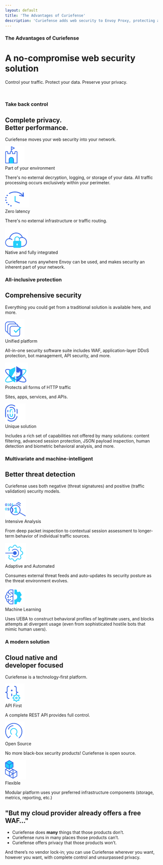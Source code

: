 ```yaml
---
layout: default
title: 'The Advantages of Curiefense'
description: 'Curiefense adds web security to Envoy Proxy, protecting apps, sites, services, and APIs. Here are its advantages compared to other web security solutions.'
---
```


<div class="hero-nohome advantages">
  <div class="container w-container">
    <div class="hero-row nohome">
      <div class="row flex-vertical w-row">
        <div class="w-col w-col-6 w-col-stack">
          <div class="item-vertical level-one first">
            <div class="item-vertical first">
              <h3 class="heading-2 contrast">The Advantages of Curiefense</h3>
              <h1 class="hero-title nohome contrast">A no-compromise web security solution</h1>
            </div>
            <div class="item-vertical">
              <p class="paragraph hero-paragraph contrast">Control your traffic. Protect your data. Preserve your privacy.<br></p>
            </div>
          </div>
        </div>
        <div class="no-paddings w-col w-col-6 w-col-stack">
          <div class="hero-image-nohome"><img src="/images/isometric_white_bg-06-06.png" srcset="images/isometric_white_bg-06-06-p-500.png 500w, images/isometric_white_bg-06-06-p-800.png 800w, images/isometric_white_bg-06-06-p-1080.png 1080w, images/isometric_white_bg-06-06-p-1600.png 1600w, images/isometric_white_bg-06-06-p-3200.png 3200w, images/isometric_white_bg-06-06.png 6580w" height="" sizes="(max-width: 479px) 93vw, (max-width: 767px) 92vw, (max-width: 991px) 96vw, 610px" alt=""></div>
        </div>
      </div>
    </div>
  </div>
</div>
<div class="section columns-icons">
  <div class="container w-container">
    <div class="item-vertical first">
      <h3 class="heading-2">Take back control</h3>
      <h2 class="heading-3">Complete privacy. <br>Better performance.</h2>
      <div class="item-vertical">
        <p class="paragraph hero-paragraph">Curiefense moves your web security into your network.<br></p>
      </div>
    </div>
    <div class="item-vertical">
      <div class="w-layout-grid columns-icons-grid">
        <div class="columns-icons-box">
          <div class="columns-icons-icon-wrapper"><img src="/images/castle_1.svg" loading="lazy" height="60" alt=""></div>
          <div class="item-vertical">
            <div class="list-item-title">Part of your environment</div>
            <p class="paragraph">There&#x27;s no external decryption, logging, or storage of your data. All traffic processing occurs exclusively within your perimeter.<br></p>
          </div>
        </div>
        <div class="columns-icons-box">
          <div class="columns-icons-icon-wrapper"><img src="/images/speed_1.svg" loading="lazy" height="60" width="81" alt=""></div>
          <div class="item-vertical">
            <div class="list-item-title">Zero latency</div>
            <p class="paragraph">There&#x27;s no external infrastructure or traffic routing.<br></p>
          </div>
        </div>
        <div class="columns-icons-box">
          <div class="columns-icons-icon-wrapper"><img src="/images/locked_1.svg" loading="lazy" height="70" alt=""></div>
          <div class="item-vertical">
            <div class="list-item-title">Native and fully integrated</div>
            <p class="paragraph">Curiefense runs anywhere Envoy can be used, and makes security an inherent part of your network.<br></p>
          </div>
        </div>
      </div>
    </div>
  </div>
</div>
<div class="section columns-icons contrast">
  <div class="container w-container">
    <div class="item-vertical first">
      <h3 class="heading-2 contrast">All-inclusive protection</h3>
      <h2 class="heading-3 contrast">Comprehensive security</h2>
      <div class="item-vertical">
        <p class="paragraph hero-paragraph contrast">Everything you could get from a traditional solution is available here, and more.<br></p>
      </div>
    </div>
    <div class="item-vertical">
      <div class="w-layout-grid columns-icons-grid">
        <div class="columns-icons-box">
          <div class="columns-icons-icon-wrapper"><img src="/images/checklist.svg" loading="lazy" height="60" alt=""></div>
          <div class="item-vertical">
            <div class="list-item-title contrast">Unified platform</div>
            <p class="paragraph contrast">All-in-one security software suite includes WAF, application-layer DDoS protection, bot management, API security, and more.<br></p>
          </div>
        </div>
        <div class="columns-icons-box">
          <div class="columns-icons-icon-wrapper"><img src="/images/shield-logo.svg" loading="lazy" height="70" alt=""></div>
          <div class="item-vertical">
            <div class="list-item-title contrast">Protects all forms of HTTP traffic</div>
            <p class="paragraph contrast">Sites, apps, services, and APIs.<br></p>
          </div>
        </div>
        <div class="columns-icons-box">
          <div class="columns-icons-icon-wrapper"><img src="/images/unique.svg" loading="lazy" height="63" alt=""></div>
          <div class="item-vertical">
            <div class="list-item-title contrast">Unique solution</div>
            <p class="paragraph contrast">Includes a rich set of capabilities not offered by many solutions: content filtering, advanced session protection, JSON payload inspection, human detection and biometric behavioral analysis, and more.<br></p>
          </div>
        </div>
      </div>
    </div>
  </div>
</div>
<div class="section columns-icons">
  <div class="container w-container">
    <div class="item-vertical first">
      <h3 class="heading-2">Multivariate and machine-intelligent</h3>
      <h2 class="heading-3">Better threat detection</h2>
      <div class="item-vertical">
        <p class="paragraph hero-paragraph">Curiefense uses both negative (threat signatures) and positive (traffic validation) security models.<br></p>
      </div>
    </div>
    <div class="item-vertical">
      <div class="w-layout-grid columns-icons-grid">
        <div class="columns-icons-box">
          <div class="columns-icons-icon-wrapper"><img src="/images/inspection.svg" loading="lazy" height="65" alt=""></div>
          <div class="item-vertical">
            <div class="list-item-title">Intensive Analysis</div>
            <p class="paragraph">From deep packet inspection to contextual session assessment to longer-term behavior of individual traffic sources.<br></p>
          </div>
        </div>
        <div class="columns-icons-box">
          <div class="columns-icons-icon-wrapper"><img src="/images/autoupdates.svg" loading="lazy" height="65" alt=""></div>
          <div class="item-vertical">
            <div class="list-item-title">Adaptive and Automated</div>
            <p class="paragraph">Consumes external threat feeds and auto-updates its security posture as the threat environment evolves.<br></p>
          </div>
        </div>
        <div class="columns-icons-box">
          <div class="columns-icons-icon-wrapper"><img src="/images/machine-learning.svg" loading="lazy" height="60" alt=""></div>
          <div class="item-vertical">
            <div class="list-item-title">Machine Learning</div>
            <p class="paragraph">Uses UEBA to construct behavioral profiles of legitimate users, and blocks attempts at divergent usage (even from sophisticated hostile bots that mimic human users).<br></p>
          </div>
        </div>
      </div>
    </div>
  </div>
</div>
<div class="section columns-icons white">
  <div class="container w-container">
    <div class="item-vertical first">
      <h3 class="heading-2">A modern solution</h3>
      <h2 class="heading-3">Cloud native and <br>developer focused</h2>
      <div class="item-vertical">
        <p class="paragraph hero-paragraph">Curiefense is a technology-first platform.<br></p>
      </div>
    </div>
    <div class="item-vertical">
      <div class="w-layout-grid columns-icons-grid">
        <div class="columns-icons-box">
          <div class="columns-icons-icon-wrapper"><img src="/images/API.svg" loading="lazy" height="60" alt=""></div>
          <div class="item-vertical">
            <div class="list-item-title">API First</div>
            <p class="paragraph">A complete REST API provides full control.<br></p>
          </div>
        </div>
        <div class="columns-icons-box">
          <div class="columns-icons-icon-wrapper"><img src="/images/open-source.svg" loading="lazy" height="60" alt=""></div>
          <div class="item-vertical">
            <div class="list-item-title">Open Source</div>
            <p class="paragraph">No more black-box security products! Curiefense is open source.<br></p>
          </div>
        </div>
        <div class="columns-icons-box">
          <div class="columns-icons-icon-wrapper"><img src="/images/modular.svg" loading="lazy" height="64" alt=""></div>
          <div class="item-vertical">
            <div class="list-item-title">Flexible</div>
            <p class="paragraph">Modular platform uses your preferred infrastructure components (storage, metrics, reporting, etc.)<br></p>
          </div>
        </div>
      </div>
    </div>
  </div>
</div>
<div class="section waf">
  <div class="container w-container">
    <div class="row-section flex-vertical w-row">
      <div class="w-col w-col-11">
        <div class="item-vertical first">
          <h2 class="heading-3">&quot;But my cloud provider already offers a free WAF…&quot;</h2>
          <div class="item-vertical"></div>
        </div>
        <div class="item-vertical">
          <ul role="list" class="list">
            <li class="list-item alt">
              <div class="paragraph">Curiefense does <strong class="bold-text-2">many</strong> things that those products don’t.</div>
            </li>
            <li class="list-item alt">
              <div class="paragraph">Curiefense runs in many places those products can’t.</div>
            </li>
            <li class="list-item alt">
              <div class="paragraph">Curiefense offers privacy that those products won’t.</div>
            </li>
          </ul>
        </div>
        <div class="item-vertical">
          <p class="paragraph">And there’s no vendor lock-in; you can use Curiefense wherever you want, however you want, with complete control and unsurpassed privacy.<br><br></p>
        </div>
      </div>
      <div class="w-col w-col-1"></div>
    </div>
  </div>
</div>